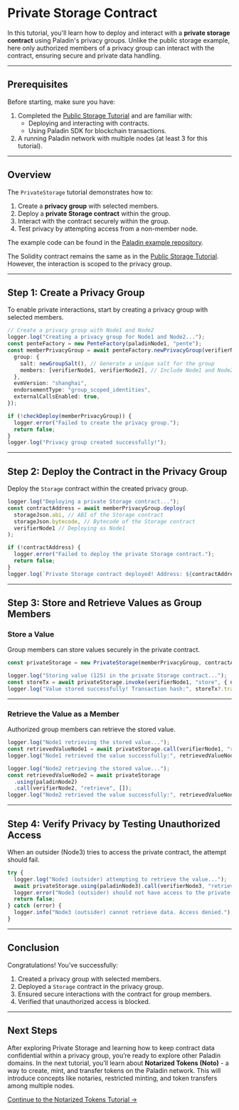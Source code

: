 # Private Storage Contract

In this tutorial, you'll learn how to deploy and interact with a **private storage contract** using Paladin's privacy groups. Unlike the public storage example, here only authorized members of a privacy group can interact with the contract, ensuring secure and private data handling.

---

## Prerequisites

Before starting, make sure you have:

1. Completed the [Public Storage Tutorial](./public-storage.md) and are familiar with:
   - Deploying and interacting with contracts.
   - Using Paladin SDK for blockchain transactions.
2. A running Paladin network with multiple nodes (at least 3 for this tutorial).

---

## Overview

The `PrivateStorage` tutorial demonstrates how to:

1. Create a **privacy group** with selected members.
2. Deploy a **private Storage contract** within the group.
3. Interact with the contract securely within the group.
4. Test privacy by attempting access from a non-member node.

The example code can be found in the [Paladin example repository](https://github.com/LF-Decentralized-Trust-labs/paladin/blob/main/example/private-storage).

The Solidity contract remains the same as in the [Public Storage Tutorial](https://github.com/LF-Decentralized-Trust-labs/paladin/blob/main/solidity/contracts/tutorial/Storage.sol). However, the interaction is scoped to the privacy group.

---

## Step 1: Create a Privacy Group

To enable private interactions, start by creating a privacy group with selected members.

```typescript
// Create a privacy group with Node1 and Node2
logger.log("Creating a privacy group for Node1 and Node2...");
const penteFactory = new PenteFactory(paladinNode1, "pente");
const memberPrivacyGroup = await penteFactory.newPrivacyGroup(verifierNode1, {
  group: {
    salt: newGroupSalt(), // Generate a unique salt for the group
    members: [verifierNode1, verifierNode2], // Include Node1 and Node2 as members
  },
  evmVersion: "shanghai",
  endorsementType: "group_scoped_identities",
  externalCallsEnabled: true,
});

if (!checkDeploy(memberPrivacyGroup)) {
  logger.error("Failed to create the privacy group.");
  return false;
}
logger.log("Privacy group created successfully!");
```

---

## Step 2: Deploy the Contract in the Privacy Group

Deploy the `Storage` contract within the created privacy group.

```typescript
logger.log("Deploying a private Storage contract...");
const contractAddress = await memberPrivacyGroup.deploy(
  storageJson.abi, // ABI of the Storage contract
  storageJson.bytecode, // Bytecode of the Storage contract
  verifierNode1 // Deploying as Node1
);

if (!contractAddress) {
  logger.error("Failed to deploy the private Storage contract.");
  return false;
}
logger.log(`Private Storage contract deployed! Address: ${contractAddress}`);
```

---

## Step 3: Store and Retrieve Values as Group Members

### Store a Value

Group members can store values securely in the private contract.

```typescript
const privateStorage = new PrivateStorage(memberPrivacyGroup, contractAddress);

logger.log("Storing value (125) in the private Storage contract...");
const storeTx = await privateStorage.invoke(verifierNode1, "store", { num: 125 });
logger.log("Value stored successfully! Transaction hash:", storeTx?.transactionHash);
```

---

### Retrieve the Value as a Member

Authorized group members can retrieve the stored value.

```typescript
logger.log("Node1 retrieving the stored value...");
const retrievedValueNode1 = await privateStorage.call(verifierNode1, "retrieve", []);
logger.log("Node1 retrieved the value successfully:", retrievedValueNode1["0"]);

logger.log("Node2 retrieving the stored value...");
const retrievedValueNode2 = await privateStorage
  .using(paladinNode2)
  .call(verifierNode2, "retrieve", []);
logger.log("Node2 retrieved the value successfully:", retrievedValueNode2["0"]);
```

---

## Step 4: Verify Privacy by Testing Unauthorized Access

When an outsider (Node3) tries to access the private contract, the attempt should fail.

```typescript
try {
  logger.log("Node3 (outsider) attempting to retrieve the value...");
  await privateStorage.using(paladinNode3).call(verifierNode3, "retrieve", []);
  logger.error("Node3 (outsider) should not have access to the private Storage contract!");
  return false;
} catch (error) {
  logger.info("Node3 (outsider) cannot retrieve data. Access denied.");
}
```

---

## Conclusion

Congratulations! You’ve successfully:

1. Created a privacy group with selected members.
2. Deployed a `Storage` contract in the privacy group.
3. Ensured secure interactions with the contract for group members.
4. Verified that unauthorized access is blocked.

---

## Next Steps

After exploring Private Storage and learning how to keep contract data confidential within a privacy group, you’re ready to explore other Paladin domains. In the next tutorial, you’ll learn about **Notarized Tokens (Noto)** - a way to create, mint, and transfer tokens on the Paladin network. This will introduce concepts like notaries, restricted minting, and token transfers among multiple nodes.

[Continue to the Notarized Tokens Tutorial →](./notarized-tokens.md)
